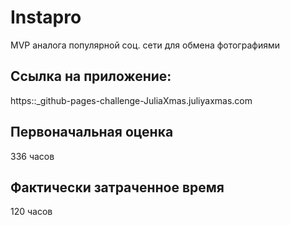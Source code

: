 # Instapro

MVP аналога популярной соц. сети для обмена фотографиями

## Ссылка на приложение:

https::\_github-pages-challenge-JuliaXmas.juliyaxmas.com

## Первоначальная оценка

336 часов

## Фактически затраченное время

120 часов
